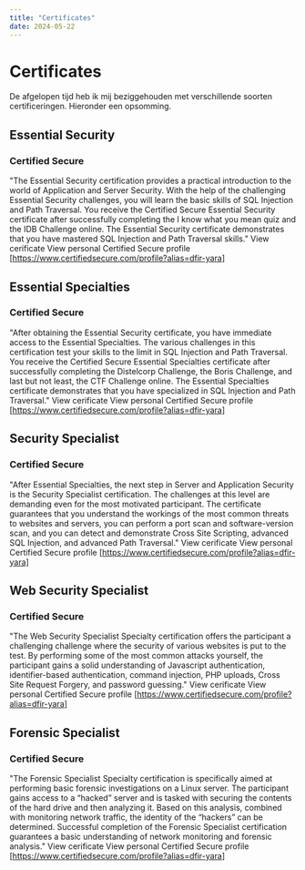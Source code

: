```yaml
---
title: "Certificates"
date: 2024-05-22
---
```

# Certificates
De afgelopen tijd heb ik mij beziggehouden met verschillende soorten certificeringen. Hieronder een opsomming.

## Essential Security 
### Certified Secure
"The Essential Security certification provides a practical introduction to the world of Application and Server Security. With the help of the challenging Essential Security challenges, you will learn the basic skills of SQL Injection and Path Traversal. You receive the Certified Secure Essential Security certificate after successfully completing the I know what you mean quiz and the IDB Challenge online. The Essential Security certificate demonstrates that you have mastered SQL Injection and Path Traversal skills."
View cerificate
View personal Certified Secure profile [https://www.certifiedsecure.com/profile?alias=dfir-yara]

## Essential Specialties 
### Certified Secure
"After obtaining the Essential Security certificate, you have immediate access to the Essential Specialties. The various challenges in this certification test your skills to the limit in SQL Injection and Path Traversal. You receive the Certified Secure Essential Specialties certificate after successfully completing the Distelcorp Challenge, the Boris Challenge, and last but not least, the CTF Challenge online. The Essential Specialties certificate demonstrates that you have specialized in SQL Injection and Path Traversal."
View cerificate
View personal Certified Secure profile [https://www.certifiedsecure.com/profile?alias=dfir-yara]

## Security Specialist
### Certified Secure
"After Essential Specialties, the next step in Server and Application Security is the Security Specialist certification. The challenges at this level are demanding even for the most motivated participant. The certificate guarantees that you understand the workings of the most common threats to websites and servers, you can perform a port scan and software-version scan, and you can detect and demonstrate Cross Site Scripting, advanced SQL Injection, and advanced Path Traversal."
View cerificate
View personal Certified Secure profile [https://www.certifiedsecure.com/profile?alias=dfir-yara]

## Web Security Specialist 
### Certified Secure
"The Web Security Specialist Specialty certification offers the participant a challenging challenge where the security of various websites is put to the test. By performing some of the most common attacks yourself, the participant gains a solid understanding of Javascript authentication, identifier-based authentication, command injection, PHP uploads, Cross Site Request Forgery, and password guessing."
View cerificate
View personal Certified Secure profile [https://www.certifiedsecure.com/profile?alias=dfir-yara]

## Forensic Specialist
### Certified Secure
"The Forensic Specialist Specialty certification is specifically aimed at performing basic forensic investigations on a Linux server. The participant gains access to a “hacked” server and is tasked with securing the contents of the hard drive and then analyzing it. Based on this analysis, combined with monitoring network traffic, the identity of the “hackers” can be determined. Successful completion of the Forensic Specialist certification guarantees a basic understanding of network monitoring and forensic analysis."
View cerificate
View personal Certified Secure profile [https://www.certifiedsecure.com/profile?alias=dfir-yara]
